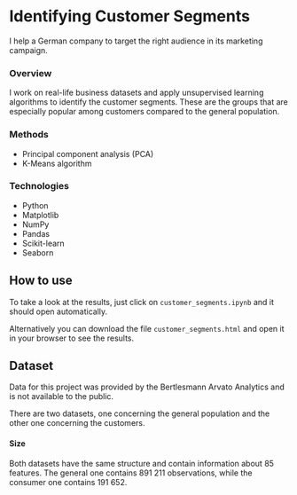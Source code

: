 # Identifying Customer Segments

I help a German company to target the right audience in its marketing campaign.

### Overview

I work on real-life business datasets and apply unsupervised learning algorithms to identify the customer segments. These are the groups that are especially popular among customers compared to the general population.

### Methods

* Principal component analysis (PCA)
* K-Means algorithm

### Technologies

* Python
* Matplotlib
* NumPy
* Pandas
* Scikit-learn
* Seaborn

## How to use

To take a look at the results, just click on `customer_segments.ipynb` and it should open automatically.

Alternatively you can download the file `customer_segments.html` and open it in your browser to see the results.

## Dataset

Data for this project was provided by the Bertlesmann Arvato Analytics and is not available to the public.

There are two datasets, one concerning the general population and the other one concerning the customers.

#### Size

Both datasets have the same structure and contain information about 85 features. The general one contains 891 211 observations, while the consumer one contains 191 652.
